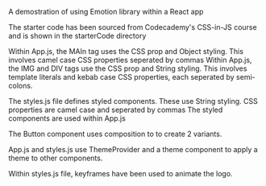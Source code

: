 A demostration of using Emotion library within a React app

The starter code has been sourced from Codecademy's CSS-in-JS course and is shown in the starterCode directory

Within App.js, the MAIn tag uses the CSS prop and Object styling. This involves camel case CSS properties seperated by commas Within App.js, the IMG and DIV tags use the CSS prop and String styling. This involves template literals and kebab case CSS properties, each seperated by semi-colons.

The styles.js file defines styled components. These use String styling. CSS properties are camel case and seperated by commas The styled components are used within App.js

The Button component uses composition to to create 2 variants.

App.js and styles.js use ThemeProvider and a theme component to apply a theme to other components.

Within styles.js file, keyframes have been used to animate the logo.
